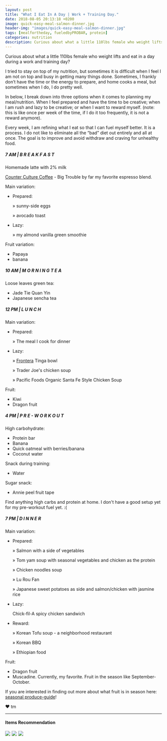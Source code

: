 ```yaml
---
layout: post
title: "What I Eat In A Day | Work + Training Day."
date: 2018-08-05 20:13:18 +0200
image: quick-easy-meal-salmon-dinner.jpg
header-img: "images/quick-easy-meal-salmon-dinner.jpg"
tags: [mealfortheday, fueledbyPROBAR, protein]
categories: nutrition
description: Curious about what a little 110lbs female who weight lifts and eat in a day during a work and training day? 
---
```

Curious about what a little 110lbs female who weight lifts and eat in a day during a work and training day? 

I tried to stay on top of my nutrition, but sometimes it is difficult when I feel I am not on top and busy in getting many things done. Sometimes, I frankly don’t have the time or the energy to prepare, and home cooks a meal, but sometimes when I do, I do pretty well. 

In below, I break down into three options when it comes to planning my meal/nutrition. When I feel prepared and have the time to be creative;
when I am rush and lazy to be creative;
or when I want to reward myself. (note: this is like once per week of the time, if I do it too frequently, it is not a reward anymore). 

Every week, I am refining what I eat so that I can fuel myself better. It is a process. I do not like to eliminate all the “bad” diet out entirely and all at once. The goal is to improve and avoid withdraw and craving for unhealthy food. 

##### 7 AM | B R E A K F A S T

Homemade latte with 2% milk

[Counter Culture Coffee][counter-culture-coffee] - Big Trouble by far my favorite espresso blend. 

Main variation: 
* Prepared: 
    
     » sunny-side eggs
    
     » avocado toast

* Lazy:

     » my almond vanilla green smoothie

Fruit variation: 

* Papaya
* banana 

##### 10 AM | M O R N I N G     T E A

Loose leaves green tea: 

* Jade Tie Quan Yin
* Japanese sencha tea

##### 12 PM | L U N C H

Main variation:

* Prepared: 

     » The meal I cook for dinner

* Lazy: 

     » [Frontera][frontera] Tinga bowl 

     » Trader Joe's chicken soup

     » Pacific Foods Organic Santa Fe Style Chicken Soup 

Fruit:

* Kiwi
* Dragon fruit


##### 4 PM | P R E - W O R K O U T    

High carbohydrate:

* Protein bar 
* Banana
* Quick oatmeal with berries/banana
* Coconut water

Snack during training:

* Water

Sugar snack: 
* Annie peel fruit tape

Find anything high carbs and protein at home. I don't have a good setup yet for my pre-workout fuel yet. :( 

##### 7 PM | D I N N E R

Main variation:

* Prepared: 

	 » Salmon with a side of vegetables
	
	 » Tom yam soup with seasonal vegetables and chicken as the protein
	
	 » Chicken noodles soup
	
	 » Lu Rou Fan
	
	 » Japanese sweet potatoes as side and salmon/chicken with jasmine rice

* Lazy: 

	Chick-fil-A spicy chicken sandwich

* Reward: 

	 » Korean Tofu soup - a neighborhood restaurant
	
	 » Korean BBQ
	
	 » Ethiopian food

Fruit:

* Dragon fruit 
* Muscadine. Currently, my favorite. Fruit in the season like September-October. 

If you are interested in finding out more about what fruit is in season here: [seasonal produce-guide][fruit-in-season]!


❤ tm

***

#### Items Recommendation

<a target="_blank"  href="https://www.amazon.com/gp/product/B00B97A4FO/ref=as_li_tl?ie=UTF8&camp=1789&creative=9325&creativeASIN=B00B97A4FO&linkCode=as2&tag=pickupstrengt-20&linkId=3a2ad2e035f2a88403b80a3d4f5d64b9"><img border="0" src="//ws-na.amazon-adsystem.com/widgets/q?_encoding=UTF8&MarketPlace=US&ASIN=B00B97A4FO&ServiceVersion=20070822&ID=AsinImage&WS=1&Format=_SL110_&tag=pickupstrengt-20" ></a><img src="//ir-na.amazon-adsystem.com/e/ir?t=pickupstrengt-20&l=am2&o=1&a=B00B97A4FO" width="1" height="1" border="0" alt="" style="border:none !important; margin:0px !important;" />
<a target="_blank"  href="https://www.amazon.com/gp/product/B01N0L3L8G/ref=as_li_tl?ie=UTF8&camp=1789&creative=9325&creativeASIN=B01N0L3L8G&linkCode=as2&tag=pickupstrengt-20&linkId=44d9c6f7ea566ed1789cd8fba466b1f7"><img border="0" src="//ws-na.amazon-adsystem.com/widgets/q?_encoding=UTF8&MarketPlace=US&ASIN=B01N0L3L8G&ServiceVersion=20070822&ID=AsinImage&WS=1&Format=_SL110_&tag=pickupstrengt-20" ></a><img src="//ir-na.amazon-adsystem.com/e/ir?t=pickupstrengt-20&l=am2&o=1&a=B01N0L3L8G" width="1" height="1" border="0" alt="" style="border:none !important; margin:0px !important;" />
<a target="_blank"  href="https://www.amazon.com/gp/product/B005JEXQHQ/ref=as_li_tl?ie=UTF8&camp=1789&creative=9325&creativeASIN=B005JEXQHQ&linkCode=as2&tag=pickupstrengt-20&linkId=aa10da53fd6367334e52819d5440d390"><img border="0" src="//ws-na.amazon-adsystem.com/widgets/q?_encoding=UTF8&MarketPlace=US&ASIN=B005JEXQHQ&ServiceVersion=20070822&ID=AsinImage&WS=1&Format=_SL110_&tag=pickupstrengt-20" ></a><img src="//ir-na.amazon-adsystem.com/e/ir?t=pickupstrengt-20&l=am2&o=1&a=B005JEXQHQ" width="1" height="1" border="0" alt="" style="border:none !important; margin:0px !important;" />

[counter-culture-coffee]: https://counterculturecoffee.com/

[frontera]: http://www.fronterafoods.com/products/frozen-bowls-skillets

[fruit-in-season]: https://snaped.fns.usda.gov/seasonal-produce-guide
